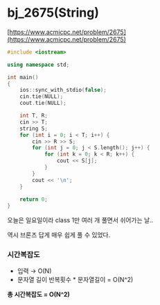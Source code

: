 # bj_2675(String)

[https://www.acmicpc.net/problem/2675](https://www.acmicpc.net/problem/2675)

```cpp
#include <iostream>

using namespace std;

int main()
{
	ios::sync_with_stdio(false);
	cin.tie(NULL);
	cout.tie(NULL);

	int T, R;
	cin >> T;
	string S;
	for (int i = 0; i < T; i++) {
		cin >> R >> S;
		for (int j = 0; j < S.length(); j++) {
			for (int k = 0; k < R; k++) {
				cout << S[j];
			}
		}
		cout << '\n';
	}
	
	return 0;
}
```

오늘은 일요일이라 class 1만 여러 개 풀면서 쉬어가는 날..

역시 브론즈 답게 매우 쉽게 풀 수 있었다.

### 시간복잡도

- 입력 → O(N)
- 문자열 길이 반복횟수 * 문자열길이 = O(N^2)

**총 시간복잡도 = O(N^2)**
